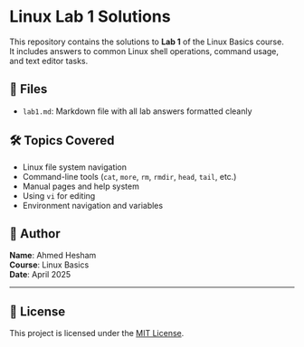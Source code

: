 
# Linux Lab 1 Solutions

This repository contains the solutions to **Lab 1** of the Linux Basics course.  
It includes answers to common Linux shell operations, command usage, and text editor tasks.

## 📂 Files

- `lab1.md`: Markdown file with all lab answers formatted cleanly

## 🛠️ Topics Covered

- Linux file system navigation
- Command-line tools (`cat`, `more`, `rm`, `rmdir`, `head`, `tail`, etc.)
- Manual pages and help system
- Using `vi` for editing
- Environment navigation and variables

## 👤 Author

**Name**: Ahmed Hesham  
**Course**: Linux Basics  
**Date**: April 2025

---

## 🪪 License

This project is licensed under the [MIT License](LICENSE).
